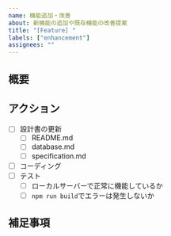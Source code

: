 ```yaml
---
name: 機能追加・改善
about: 新機能の追加や既存機能の改善提案
title: "[Feature] "
labels: ["enhancement"]
assignees: ""
---
```


## 概要

<!-- 追加・改善したい機能について簡潔に説明してください -->

## アクション

<!-- この機能を実装するために必要な作業として、下記内容を追記・修正してください -->

- [ ] 設計書の更新
  - [ ] README.md
  - [ ] database.md
  - [ ] specification.md
- [ ] コーディング
- [ ] テスト
  - [ ] ローカルサーバーで正常に機能しているか
  - [ ] `npm run build`でエラーは発生しないか

## 補足事項

<!-- その他、実装時に注意すべき点や参考資料があれば記載してください -->
